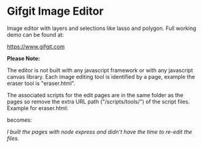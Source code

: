 # Gifgit Image Editor
Image editor with layers and selections like lasso and polygon. Full working demo can be found at:

https://www.gifgit.com

**Please Note:**

The editor is not built with any javascript framework or with any javascript canvas library. Each image editing tool is identified by a page, example the eraser tool is "eraser.html". 

The associated scripts for the edit pages are in the same folder as the pages so remove the extra URL path ("/scripts/tools/") of the script files.
Example for eraser.html:

<script src="/scripts/tools/eraser.js"></script>
becomes:
<script src="eraser.js"></script>


*I built the pages with node express and didn't have the time to re-edit the files.*
